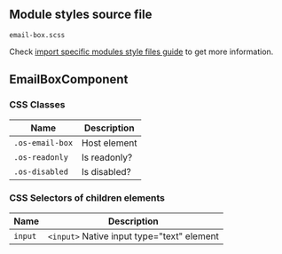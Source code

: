 ## Module styles source file

`email-box.scss`

Check [import specific modules style files guide](https://github.com/dreyliky/ngx-os/blob/master/src/app/library/docs/guides/import-specific-modules-style-files.md)
to get more information.

## EmailBoxComponent

### CSS Classes
| Name            | Description                       |
| --------------- | --------------------------------- |
| `.os-email-box` | Host element                      |
| `.os-readonly`  | Is readonly?                      |
| `.os-disabled`  | Is disabled?                      |

### CSS Selectors of children elements
| Name                | Description                                |
| ------------------- | ------------------------------------------ |
| `input`             | `<input>` Native input type="text" element |
